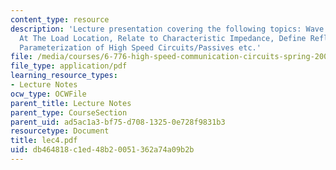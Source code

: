 ```yaml
---
content_type: resource
description: 'Lecture presentation covering the following topics: Wave hits a Boundary,
  At The Load Location, Relate to Characteristic Impedance, Define Reflection Coefficient,
  Parameterization of High Speed Circuits/Passives etc.'
file: /media/courses/6-776-high-speed-communication-circuits-spring-2005/db464818c1ed48b20051362a74a09b2b_lec4.pdf
file_type: application/pdf
learning_resource_types:
- Lecture Notes
ocw_type: OCWFile
parent_title: Lecture Notes
parent_type: CourseSection
parent_uid: ad5ac1a3-bf75-d708-1325-0e728f9831b3
resourcetype: Document
title: lec4.pdf
uid: db464818-c1ed-48b2-0051-362a74a09b2b
---
```

